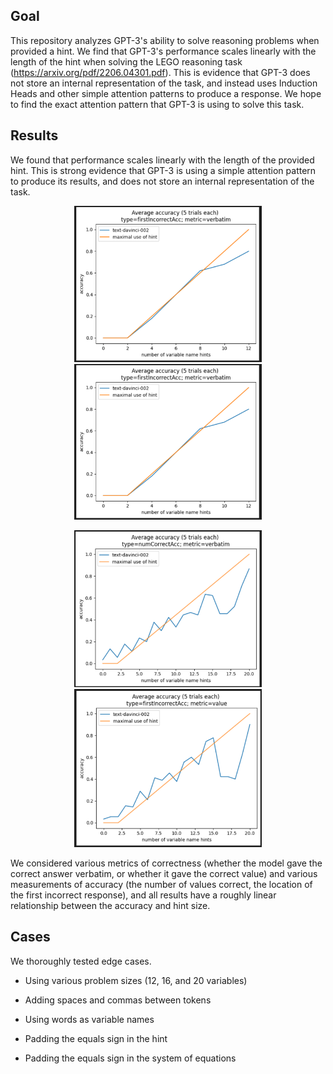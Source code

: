 ## Goal



This repository analyzes GPT-3's ability to solve reasoning problems when provided a hint. We find that GPT-3's performance scales linearly with the length of the hint when solving the LEGO reasoning task (https://arxiv.org/pdf/2206.04301.pdf). This is evidence that GPT-3 does not store an internal representation of the task, and instead uses Induction Heads and other simple attention patterns to produce a response. We hope to find the exact attention pattern that GPT-3 is using to solve this task.




## Results

We found that performance scales linearly with the length of the provided hint. This is strong evidence that GPT-3 is using a simple attention pattern to produce its results, and does not store an internal representation of the task.

<p align="center">
<img src="images/1.png" alt="12 hints 1" width="300"/>
<img src="images/2.png" alt="12 hints 2" width="300"/>
</p>

<p align="center">
<img src="images/3.png" alt="20 hints 1" width="300"/>
<img src="images/4.png" alt="20 hints 2" width="300"/>
</p>


We considered various metrics of correctness (whether the model gave the correct answer verbatim, or whether it gave the correct value) and various measurements of accuracy (the number of values correct, the location of the first incorrect response), and all results have a roughly linear relationship between the  accuracy and hint size.




## Cases



We thoroughly tested edge cases.


- Using various problem sizes (12, 16, and 20 variables)

- Adding spaces and commas between tokens

- Using words as variable names

- Padding the equals sign in the hint

- Padding the equals sign in the system of equations


